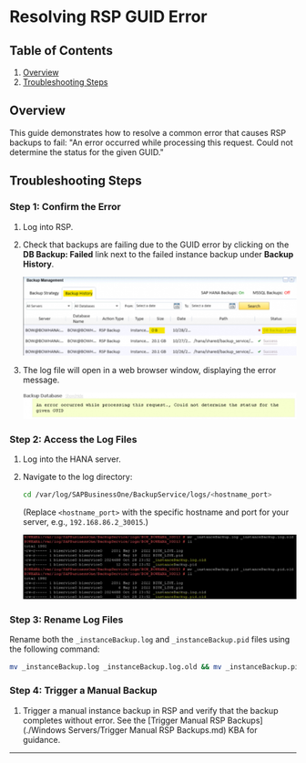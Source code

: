 # Resolving RSP GUID Error

## Table of Contents

1. [Overview](#overview)
2. [Troubleshooting Steps](#troubleshooting-steps)

## Overview

This guide demonstrates how to resolve a common error that causes RSP backups to fail: "An error occurred while processing this request. Could not determine the status for the given GUID."

## Troubleshooting Steps

### Step 1: Confirm the Error

1. Log into RSP.
2. Check that backups are failing due to the GUID error by clicking on the **DB Backup: Failed** link next to the failed instance backup under **Backup History**.
    
    ![failed_backup](https://github.com/JThomas404/SAP-HANA-Professional-Portfolio/blob/main/images/failed_backup.png)
    
3. The log file will open in a web browser window, displaying the error message.

    ![guid_error_log](https://github.com/JThomas404/SAP-HANA-Professional-Portfolio/blob/main/images/guid_error_log.png)

### Step 2: Access the Log Files

1. Log into the HANA server.
2. Navigate to the log directory:
    
    ```bash
    cd /var/log/SAPBusinessOne/BackupService/logs/<hostname_port>
    ```
    
    (Replace `<hostname_port>` with the specific hostname and port for your server, e.g., `192.168.86.2_30015`.)
    
    ![log_directory](https://github.com/JThomas404/SAP-HANA-Professional-Portfolio/blob/main/images/log_directory.png)

### Step 3: Rename Log Files

Rename both the `_instanceBackup.log` and `_instanceBackup.pid` files using the following command:

```bash
mv _instanceBackup.log _instanceBackup.log.old && mv _instanceBackup.pid _instanceBackup.pid.old
```

### Step 4: Trigger a Manual Backup

1. Trigger a manual instance backup in RSP and verify that the backup completes without error. See the [Trigger Manual RSP Backups](./Windows Servers/Trigger Manual RSP Backups.md) KBA for guidance.

---







